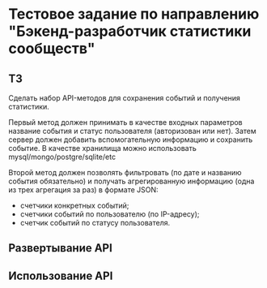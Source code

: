 # Тестовое задание по направлению "Бэкенд-разработчик статистики сообществ"
## ТЗ
Сделать набор API-методов для сохранения событий и получения статистики.

Первый метод должен принимать в качестве входных параметров название события и статус пользователя (авторизован или нет). Затем сервер должен добавить вспомогательную информацию и сохранить событие. В качестве хранилища можно использовать mysql/mongo/postgre/sqlite/etc

Второй метод должен позволять фильтровать (по дате и названию события обязательно) и получать агрегированную информацию (одна из трех агрегация за раз) в формате JSON:

- счетчики конкретных событий;
- счетчики событий по пользователю (по IP-адресу);
- счетчик событий по статусу пользователя.

## Развертывание API

## Использование API

